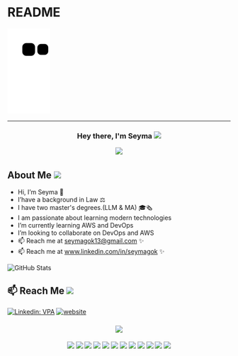 # README

![snake svg](https://github.com/Comp-Wolf/Comp-Wolf/blob/output/github-contribution-grid-snake.svg)


-------------

<h3 align="center">Hey there, I'm Seyma <img src="https://media.giphy.com/media/hvRJCLFzcasrR4ia7z/giphy.gif" width="28">

  
<a href="#"><img width="50%" height="auto" src="https://upload.wikimedia.org/wikipedia/commons/f/fe/Puzzle.jpg" height="75px"/></a>

## About Me <img src="https://images.emojiterra.com/google/noto-emoji/v2.034/512px/1f33b.png" width="4%">
  
-  Hi, I’m Seyma 👋
-  I’have a background in Law ⚖️
-  I have two master's degrees.(LLM & MA) 🎓🗞
-  I am passionate about learning modern technologies
-  I’m currently learning AWS and DevOps 
-  I’m looking to collaborate on DevOps and AWS
- 📫 Reach me at seymagok13@gmail.com  ✨ 
- 📫 Reach me at www.linkedin.com/in/seymagok  ✨ 
  
![GitHub Stats](https://github-readme-stats.vercel.app/api?username=seymagok&theme=radical)

  
## 📫 Reach Me <img src='https://raw.githubusercontent.com/ShahriarShafin/ShahriarShafin/main/Assets/handshake.gif' width="70px">

[![Linkedin: VPA](https://img.shields.io/badge/linkedin-%230077B5.svg?&style=for-the-badge&logo=linkedin&logoColor=white)](https://www.linkedin.com/in/seymagok)
[![website](https://img.shields.io/badge/gmail-f1f2f6.svg?&style=for-the-badge&logo=gmail&logoColor=red)](mailto:seymagok13@gmail.com)
  
<!---
SeymaGok/SeymaGok is a ✨ special ✨ repository because its `README.md` (this file) appears on your GitHub profile.
You can click the Preview link to take a look at your changes.
--->
<h3 align="center"> <img src="https://user-images.githubusercontent.com/96360040/159220580-1e572ad3-de21-423c-a6d3-d26010bd442e.png" width="400">
  
<img src="https://camo.githubusercontent.com/43377630c76a5f41857c55cc16b2324ea8baf1044ffb242655b282eaec8ec369/68747470733a2f2f696d672e736869656c64732e696f2f62616467652f4b756265726e657465732d3332364345353f7374796c653d666c6174266c6f676f3d4b756265726e65746573266c6f676f436f6c6f723d7768697465"> <img src="https://logos-world.net/wp-content/uploads/2021/08/Amazon-Web-Services-AWS-Emblem.png" width="10%"> <img src="https://cdn.wmaraci.com/nedir/Microsoft-Azure.png" width="10%"> <img src="https://1000logos.net/wp-content/uploads/2020/05/Logo-Google-Cloud.jpg" width="10%"> <img src="https://upload.wikimedia.org/wikipedia/commons/thumb/f/f8/Python_logo_and_wordmark.svg/2560px-Python_logo_and_wordmark.svg.png" width="15%"> <img src="https://seeklogo.com/images/M/MySQL-logo-F6FF285A58-seeklogo.com.png" width="12%"> <img src="https://seeklogo.com/images/D/docker-logo-6D6F987702-seeklogo.com.png" width="9%"> <img src="https://www.stratoscale.com/wp-content/uploads/2019/04/Kubernetes-logo.png" width="7%"> <img src="https://www.vectorlogo.zone/logos/jenkins/jenkins-ar21.svg" width="12%"> <img src="https://marka-logo.com/wp-content/uploads/2020/09/Linux-Logo.png" width="10%"> <img src="https://user-images.githubusercontent.com/96360040/159221208-f9c213c8-748d-4645-858c-b804d6765548.png" width="8%"> <img src="https://user-images.githubusercontent.com/96360040/159221969-61cb0de5-d8f3-44f7-ac94-40d0dcfab30c.png" width="12%">
